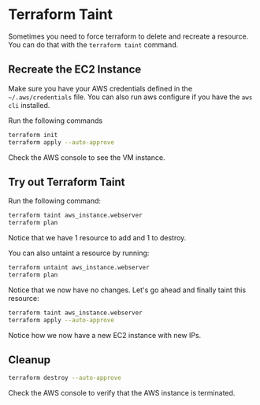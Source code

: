 # Terraform Taint

Sometimes you need to force terraform to delete and recreate a resource. You can do that with the `terraform taint` command.

## Recreate the EC2 Instance

Make sure you have your AWS credentials defined in the `~/.aws/credentials` file. You can also run aws configure if you have the `aws cli` installed.

Run the following commands
```bash
terraform init
terraform apply --auto-approve
```

Check the AWS console to see the VM instance.

## Try out Terraform Taint

Run the following command:

```bash
terraform taint aws_instance.webserver
terraform plan
```
Notice that we have 1 resource to add and 1 to destroy.

You can also untaint a resource by running:

```bash
terraform untaint aws_instance.webserver
terraform plan
```

Notice that we now have no changes.
Let's go ahead and finally taint this resource:

```bash
terraform taint aws_instance.webserver
terraform apply --auto-approve
```

Notice how we now have a new EC2 instance with new IPs.

## Cleanup

```bash
terraform destroy --auto-approve
```

Check the AWS console to verify that the AWS instance is terminated.